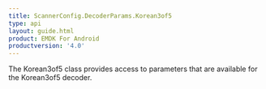 ```yaml
---
title: ScannerConfig.DecoderParams.Korean3of5
type: api
layout: guide.html
product: EMDK For Android
productversion: '4.0'
---
```



The Korean3of5 class provides access to parameters that are
 available for the Korean3of5 decoder.












